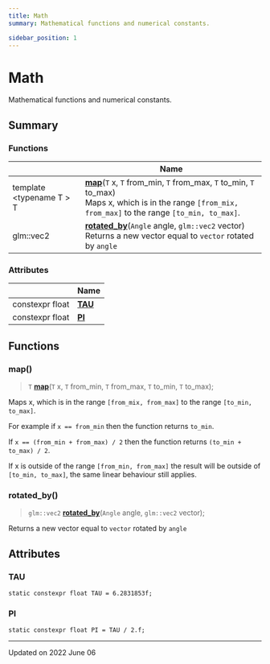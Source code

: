 ```yaml
---
title: Math
summary: Mathematical functions and numerical constants. 

sidebar_position: 1
---
```


# Math

Mathematical functions and numerical constants. 

## Summary

### Functions

|                | Name           |
| -------------- | -------------- |
| template <typename T \> <br/>T | **[map](/reference/math#map)**(`T` x, `T` from_min, `T` from_max, `T` to_min, `T` to_max)<br/>Maps x, which is in the range `[from_mix, from_max]` to the range `[to_min, to_max]`.  |
| glm::vec2 | **[rotated_by](/reference/math#rotated_by)**(`Angle` angle, `glm::vec2` vector)<br/>Returns a new vector equal to `vector` rotated by `angle` |

### Attributes

|                | Name           |
| -------------- | -------------- |
| constexpr float | **[TAU](/reference/math#tau)**  |
| constexpr float | **[PI](/reference/math#pi)**  |


## Functions

### map()

> `T` **[map](/reference/math#map)**(`T` x, `T` from_min, `T` from_max, `T` to_min, `T` to_max);


Maps x, which is in the range `[from_mix, from_max]` to the range `[to_min, to_max]`. 

For example if `x == from_min` then the function returns `to_min`.

If `x == (from_min + from_max) / 2` then the function returns `(to_min + to_max) / 2`.

If x is outside of the range `[from_min, from_max]` the result will be outside of `[to_min, to_max]`, the same linear behaviour still applies. 


### rotated_by()

> `glm::vec2` **[rotated_by](/reference/math#rotated_by)**(`Angle` angle, `glm::vec2` vector);


Returns a new vector equal to `vector` rotated by `angle`


## Attributes

### TAU

```
static constexpr float TAU = 6.2831853f;
```


### PI

```
static constexpr float PI = TAU / 2.f;
```





-------------------------------

Updated on 2022 June 06